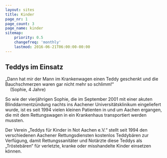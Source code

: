 ```yaml
---
layout: sites
title: Kinder
page_nr: 1
page_count: 3
page_name: kinder
sitemap:
    priority: 0.5
    changefreq: 'monthly'
    lastmod: 2016-06-21T06:00:00-00:00
---
```


## Teddys im Einsatz

„Dann hat mir der Mann im Krankenwagen einen Teddy geschenkt und die Bauchschmerzen waren gar nicht mehr so schlimm!“<br/>
 &nbsp; &nbsp;    (Sophie, 4 Jahre)


So wie der vierjährigen Sophie, die im September 2001 mit einer akuten Blinddarmentzündung nachts ins Aachener Universitätsklinikum eingeliefert wurde, ist es seit 1994 vielen kleinen Patienten in und um Aachen ergangen, die mit dem Rettungswagen in ein Krankenhaus transportiert werden mussten.


Der Verein „Teddys für Kinder in Not Aachen e.V.“ stellt seit 1994 den verschiedenen Aachener Rettungsdiensten kostenlos Teddybären zur Verfügung, damit Rettungssanitäter und Notärzte diese Teddys als „Tröstebären“ für verletzte, kranke oder misshandelte Kinder einsetzen können.
